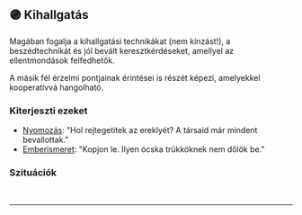 ## 🟣 Kihallgatás

Magában fogalja a kihallgatási technikákat (nem kínzást!), a beszédtechnikát és jól bevált keresztkérdéseket, amellyel az ellentmondások felfedhetők.

A másik fél érzelmi pontjainak érintései is részét képezi, amelyekkel kooperatívvá hangolható.

### Kiterjeszti ezeket

- [Nyomozás](../kepzettsegek.primer.altalanos/nyomozas.md): "Hol rejtegetitek az ereklyét? A társaid már mindent bevallottak."
- [Emberismeret](../kepzettsegek.primer.altalanos/emberismeret.md): "Kopjon le. Ilyen ócska trükköknek nem dőlök be."

### Szituációk


<br />

---
